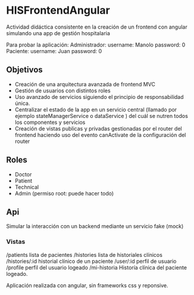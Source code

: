 
# HISFrontendAngular

Actividad didáctica consistente en la creación de un frontend con angular simulando una app de gestión hospitalaria

Para probar la aplicación: 
Administrador: username: Manolo password: 0
Paciente: username: Juan password: 0

## Objetivos

- Creación de una arquitectura avanzada de frontend MVC 
- Gestión de usuarios con distintos roles
- Uso avanzado de servicios siguiendo el principio de responsabilidad única.
- Centralizar el estado de la app en un servicio central (llamado por ejemplo stateManagerService o dataService ) del cuál se nutren todos los componentes y servicios
- Creación de vistas publicas y privadas gestionadas por el router del frontend haciendo uso del evento canActivate de la configuración del router


## Roles

- Doctor
- Patient
- Technical
- Admin (permiso root: puede hacer todo)


## Api

Simular la interacción con un backend mediante un servicio fake (mock) 


### Vistas

/patients lista de pacientes
/histories lista de historiales clínicos
/histories/:id  historial clínico de un paciente
/user/:id  perfil de usuario
/profile  perfil del usuario logeado
/mi-historia  Historía clínica del paciente logeado.

Aplicación realizada con angular, sin frameworks css y reponsive.

